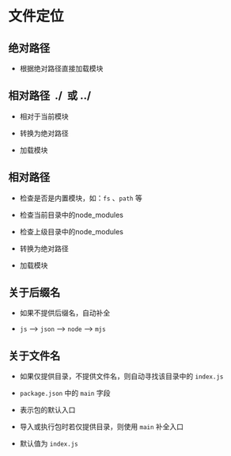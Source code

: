 # 文件定位

## 绝对路径

*   根据绝对路径直接加载模块

## 相对路径  ./  或 ../

*   相对于当前模块

*   转换为绝对路径

*   加载模块

## 相对路径

*   检查是否是内置模块，如：`fs` 、`path` 等

*   检查当前目录中的node\_modules

*   检查上级目录中的node\_modules

*   转换为绝对路径

*   加载模块

## 关于后缀名

*   如果不提供后缀名，自动补全

*   `js` --> `json` --> `node` --> `mjs`

## 关于文件名

*   如果仅提供目录，不提供文件名，则自动寻找该目录中的 `index.js`

*   `package.json` 中的 `main` 字段

*   表示包的默认入口

*   导入或执行包时若仅提供目录，则使用 `main` 补全入口

*   默认值为 `index.js`
